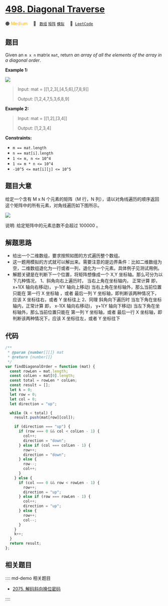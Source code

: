 # [498. Diagonal Traverse](https://leetcode.com/problems/diagonal-traverse/)

🟠 <font color=#ffb800>Medium</font>&emsp; 🔖&ensp; [`数组`](/leetcode/outline/tag/array.md) [`矩阵`](/leetcode/outline/tag/matrix.md) [`模拟`](/leetcode/outline/tag/simulation.md)&emsp; 🔗&ensp;[`LeetCode`](https://leetcode.com/problems/diagonal-traverse/)

## 题目

Given an `m x n` matrix `mat`, return _an array of all the elements of the
array in a diagonal order_.

**Example 1:**

![](https://assets.leetcode.com/uploads/2021/04/10/diag1-grid.jpg)

> Input: mat = [[1,2,3],[4,5,6],[7,8,9]]
>
> Output: [1,2,4,7,5,3,6,8,9]

**Example 2:**

> Input: mat = [[1,2],[3,4]]
>
> Output: [1,2,3,4]

**Constraints:**

- `m == mat.length`
- `n == mat[i].length`
- `1 <= m, n <= 10^4`
- `1 <= m * n <= 10^4`
- `-10^5 <= mat[i][j] <= 10^5`

## 题目大意

给定一个含有 M x N 个元素的矩阵（M 行，N 列），请以对角线遍历的顺序返回这个矩阵中的所有元素，对角线遍历如下图所示。

![](https://assets.leetcode-cn.com/aliyun-lc-upload/uploads/2018/10/12/diagonal_traverse.png)

说明: 给定矩阵中的元素总数不会超过 100000 。

## 解题思路

- 给出一个二维数组，要求按照如图的方式遍历整个数组。
- 这一题用模拟的方式就可以解出来。需要注意的是边界条件：比如二维数组为空，二维数组退化为一行或者一列，退化为一个元素。具体例子见测试用例。
- 解题关键是在判断下一个位置，将矩阵想像成一个 X,Y 坐标轴。那么可分为以下几种情况，
  1、斜角向右上遍历时，
  当右上角在坐标轴内， 正常计算 即， x+1(X 轴向右移动)， y-1(Y 轴向上移动)
  当右上角在坐标轴外，那么当前位置只能在 第一行 X 坐标轴 ，或者 最后一列 Y 坐标轴，即判断该两种情况下，应该 X 坐标往右，或者 Y 坐标往上
  2、同理 斜角向下遍历时
  当左下角在坐标轴内，正常计算 即， x-1(X 轴向右移动)， y+1(Y 轴向下移动)
  当左下角在坐标轴外，那么当前位置只能在 第一列 Y 坐标轴，或者 最后一行 X 坐标轴，即判断该两种情况下，应该 X 坐标往左，或者 Y 坐标往下

## 代码

```javascript
/**
 * @param {number[][]} mat
 * @return {number[]}
 */
var findDiagonalOrder = function (mat) {
  const rowLen = mat.length;
  const colLen = mat[0].length;
  const total = rowLen * colLen;
  const result = [];
  let k = 0;
  let row = 0;
  let col = 0;
  let direction = "up";

  while (k < total) {
    result.push(mat[row][col]);

    if (direction === "up") {
      if (row === 0 && col < colLen - 1) {
        col++;
        direction = "down";
      } else if (col === colLen - 1) {
        row++;
        direction = "down";
      } else {
        row--;
        col++;
      }
    } else {
      if (col === 0 && row < rowLen - 1) {
        row++;
        direction = "up";
      } else if (row === rowLen - 1) {
        col++;
        direction = "up";
      } else {
        row++;
        col--;
      }
    }
    k++;
  }
  return result;
};
```

## 相关题目

:::: md-demo 相关题目

- [2075. 解码斜向换位密码](https://leetcode.com/problems/decode-the-slanted-ciphertext)

::::
